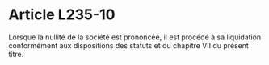 # Article L235-10

Lorsque la nullité de la société est prononcée, il est procédé à sa liquidation conformément aux dispositions des statuts et du chapitre VII du présent titre.
